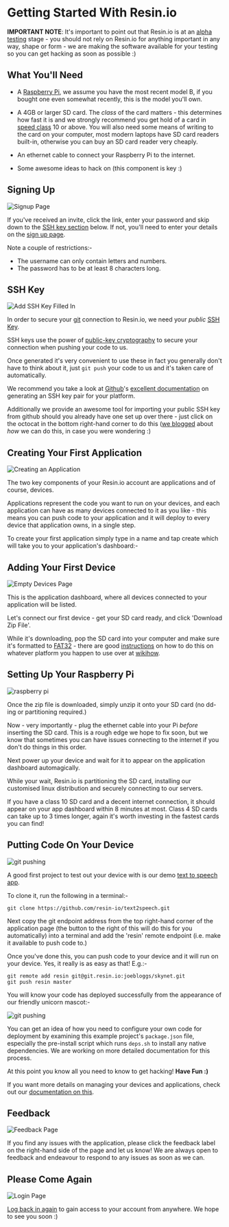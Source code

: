 # Getting Started With Resin.io

__IMPORTANT NOTE__: It's important to point out that Resin.io is at an
[alpha testing][alpha] stage - you should not rely on Resin.io for anything
important in any way, shape or form - we are making the software available for
your testing so you can get hacking as soon as possible :)

## What You'll Need

* A [Raspberry Pi][rpi], we assume you have the most recent model B, if you
  bought one even somewhat recently, this is the model you'll own.

* A 4GB or larger SD card. The *class* of the card matters - this determines how
  fast it is and we strongly recommend you get hold of a card in
  [speed class][speed_class] 10 or above. You will also need some means of
  writing to the card on your computer, most modern laptops have SD card readers
  built-in, otherwise you can buy an SD card reader very cheaply.

* An ethernet cable to connect your Raspberry Pi to the internet.

* Some awesome ideas to hack on (this component is key :)

## Signing Up

![Signup Page](/img/screenshots/signup.png)

If you've received an invite, click the link, enter your password and skip down
to the [SSH key section](#SSH_Key) below. If not, you'll need to enter your
details on the [sign up page][signup].

Note a couple of restrictions:-

* The username can only contain letters and numbers.
* The password has to be at least 8 characters long.

## SSH Key

![Add SSH Key Filled In](/img/screenshots/add_ssh_key.png)

In order to secure your [git][git] connection to Resin.io, we need your *public*
[SSH Key][ssh_key].

SSH keys use the power of [public-key cryptography][pub_key_crypto] to secure
your connection when pushing your code to us.

Once generated it's very convenient to use these in fact you generally don't
have to think about it, just `git push` your code to us and it's taken care of
automatically.

We recommend you take a look at [Github][github]'s
[excellent documentation][github_ssh] on generating an SSH key pair for your
platform.

Additionally we provide an awesome tool for importing your public SSH key from
github should you already have one set up over there - just click on the octocat
in the bottom right-hand corner to do this ([we blogged][github_ssh_blogpost]
about *how* we can do this, in case you were wondering :)

## Creating Your First Application

![Creating an Application](/img/screenshots/applications_empty.png)

The two key components of your Resin.io account are applications and
of course, devices.

Applications represent the code you want to run on your devices, and each
application can have as many devices connected to it as you like - this means
you can push code to your application and it will deploy to every device that
application owns, in a single step.

To create your first application simply type in a name and tap create which will
take you to your application's dashboard:-

## Adding Your First Device

![Empty Devices Page](/img/screenshots/devices_empty.png)

This is the application dashboard, where all devices connected to your
application will be listed.

Let's connect our first device - get your SD card ready, and click 'Download Zip
File'.

While it's downloading, pop the SD card into your computer and make sure it's
formatted to [FAT32][fat32] - there are good [instructions][wikihow_format] on
how to do this on whatever platform you happen to use over at [wikihow][wikihow].

## Setting Up Your Raspberry Pi

![raspberry pi](/img/rpi.png)

Once the zip file is downloaded, simply unzip it onto your SD card (no dd-ing or
partitioning required.)

Now - very importantly - plug the ethernet cable into your Pi *before* inserting
the SD card. This is a rough edge we hope to fix soon, but we know that
sometimes you can have issues connecting to the internet if you don't do things
in this order.

Next power up your device and wait for it to appear on the application dashboard
automagically.

While your wait, Resin.io is partitioning the SD card, installing our customised
linux distribution and securely connecting to our servers.

 If you have a class 10 SD card and a decent internet connection, it should
appear on your app dashboard within 8 minutes at most. Class 4 SD cards can take
up to 3 times longer, again it's worth investing in the fastest cards you can
find!

## Putting Code On Your Device

![git pushing](/img/screenshots/git_pushing.png)

A good first project to test out your device with is our demo
[text to speech app][example_app].

To clone it, run the following in a terminal:-

```
git clone https://github.com/resin-io/text2speech.git
```

Next copy the git endpoint address from the top right-hand corner of the
application page (the button to the right of this will do this for you
automatically) into a terminal and add the 'resin' remote endpoint (i.e. make it
available to push code to.)

Once you've done this, you can push code to your device and it will run on your
device. Yes, it really is as easy as that! E.g.:-

```
git remote add resin git@git.resin.io:joebloggs/skynet.git
git push resin master
```

You will know your code has deployed successfully from the appearance of our
friendly unicorn mascot:-

![git pushing](/img/screenshots/git_pushed.png)

You can get an idea of how you need to configure your own code for deployment by
examining this example project's `package.json` file, especially the pre-install
script which runs `deps.sh` to install any native dependencies. We are working
on more detailed documentation for this process.

At this point you know all you need to know to get hacking! __Have Fun :)__

If you want more details on managing your devices and applications, check out
our [documentation on this][managing_devices_apps].

## Feedback

![Feedback Page](/img/screenshots/feedback.png)

If you find any issues with the application, please click the feedback label on
the right-hand side of the page and let us know! We are always open to feedback
and endeavour to respond to any issues as soon as we can.

## Please Come Again

![Login Page](/img/screenshots/login.png)

[Log back in again][login] to gain access to your account from anywhere. We hope
to see you soon :)

[alpha]:http://en.wikipedia.org/wiki/Alpha_software#Alpha
[rpi]:http://www.raspberrypi.org/
[speed_class]:http://en.wikipedia.org/wiki/Sd_card#Speed_class_rating
[signup]:http://alpha.resin.io/signup
[git]:http://git-scm.com/
[ssh_key]:http://en.wikipedia.org/wiki/Secure_Shell
[pub_key_crypto]:http://en.wikipedia.org/wiki/Public-key_cryptography
[github]:http://github.com/
[github_ssh]:https://help.github.com/articles/generating-ssh-keys
[github_ssh_blogpost]:http://resin.io/blog/email-github-public-ssh-key/
[login]:http://alpha.resin.io/login
[wikihow_format]:http://www.wikihow.com/Format-an-SD-Card
[wikihow]:http://www.wikihow.com/Main-Page
[fat32]:http://en.wikipedia.org/wiki/Fat32#FAT32
[example_app]:https://github.com/resin-io/text2speech
[managing_devices_apps]:/pages/managingDevicesApps.md
